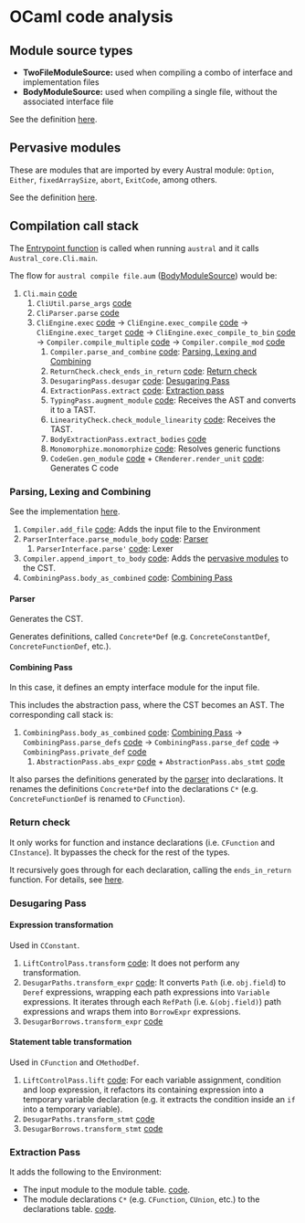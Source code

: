 # OCaml code analysis

## Module source types

- **TwoFileModuleSource:** used when compiling a combo of interface and implementation files
- **BodyModuleSource:** used when compiling a single file, without the associated interface file

See the definition [here](https://github.com/austral/austral/blob/246f521c46825b58f81b2e489d2933be4e5ed9ad/lib/Compiler.ml#L56).

## Pervasive modules

These are modules that are imported by every Austral module: `Option`, `Either`, `fixedArraySize`, `abort`, `ExitCode`, among others.

See the definition [here](https://github.com/austral/austral/blob/246f521c46825b58f81b2e489d2933be4e5ed9ad/lib/BuiltIn.ml#L15).

## Compilation call stack

The [Entrypoint function](https://github.com/austral/austral/blob/246f521c46825b58f81b2e489d2933be4e5ed9ad/lib/Cli.ml#L13) is called when running `austral` and it calls `Austral_core.Cli.main`.

The flow for `austral compile file.aum` ([BodyModuleSource](#module-source-types)) would be:

1. `Cli.main` [code](https://github.com/austral/austral/blob/246f521c46825b58f81b2e489d2933be4e5ed9ad/lib/Cli.ml#L13)
    1. `CliUtil.parse_args` [code](https://github.com/austral/austral/blob/246f521c46825b58f81b2e489d2933be4e5ed9ad/lib/CliUtil.ml#L73)
    1. `CliParser.parse` [code](https://github.com/austral/austral/blob/246f521c46825b58f81b2e489d2933be4e5ed9ad/lib/CliParser.ml#L229)
    1. `CliEngine.exec` [code](https://github.com/austral/austral/blob/246f521c46825b58f81b2e489d2933be4e5ed9ad/lib/CliEngine.ml#L72) → `CliEngine.exec_compile` [code](https://github.com/austral/austral/blob/246f521c46825b58f81b2e489d2933be4e5ed9ad/lib/CliEngine.ml#L119) → `CliEngine.exec_target` [code](https://github.com/austral/austral/blob/246f521c46825b58f81b2e489d2933be4e5ed9ad/lib/CliEngine.ml#L164) → `CliEngine.exec_compile_to_bin` [code](https://github.com/austral/austral/blob/246f521c46825b58f81b2e489d2933be4e5ed9ad/lib/CliEngine.ml#L175) → `Compiler.compile_multiple` [code](https://github.com/austral/austral/blob/246f521c46825b58f81b2e489d2933be4e5ed9ad/lib/Compiler.ml#L111) → `Compiler.compile_mod` [code](https://github.com/austral/austral/blob/246f521c46825b58f81b2e489d2933be4e5ed9ad/lib/Compiler.ml#L92)
        1. `Compiler.parse_and_combine` [code](https://github.com/austral/austral/blob/246f521c46825b58f81b2e489d2933be4e5ed9ad/lib/Compiler.ml#L68): [Parsing, Lexing and Combining](#parsing-lexing-and-combining) 
        1. `ReturnCheck.check_ends_in_return` [code](https://github.com/austral/austral/blob/246f521c46825b58f81b2e489d2933be4e5ed9ad/lib/ReturnCheck.ml#L69): [Return check](#return-check)
        1. `DesugaringPass.desugar` [code](https://github.com/austral/austral/blob/246f521c46825b58f81b2e489d2933be4e5ed9ad/lib/DesugaringPass.ml#L30): [Desugaring Pass](#desugaring-pass)
        1. `ExtractionPass.extract` [code](https://github.com/austral/austral/blob/246f521c46825b58f81b2e489d2933be4e5ed9ad/lib/ExtractionPass.ml#L201): [Extraction pass](#extraction-pass)
        1. `TypingPass.augment_module` [code](https://github.com/austral/austral/blob/246f521c46825b58f81b2e489d2933be4e5ed9ad/lib/TypingPass.ml#L663): Receives the AST and converts it to a TAST.
        1. `LinearityCheck.check_module_linearity` [code](https://github.com/austral/austral/blob/246f521c46825b58f81b2e489d2933be4e5ed9ad/lib/LinearityCheck.ml#L758): Receives the TAST.
        1. `BodyExtractionPass.extract_bodies` [code](https://github.com/austral/austral/blob/246f521c46825b58f81b2e489d2933be4e5ed9ad/lib/BodyExtractionPass.ml#L10)
        1. `Monomorphize.monomorphize` [code](https://github.com/austral/austral/blob/246f521c46825b58f81b2e489d2933be4e5ed9ad/lib/Monomorphize.ml#L522): Resolves generic functions
        1. `CodeGen.gen_module` [code](https://github.com/austral/austral/blob/246f521c46825b58f81b2e489d2933be4e5ed9ad/lib/CodeGen.ml#L724) + `CRenderer.render_unit` [code](https://github.com/austral/austral/blob/246f521c46825b58f81b2e489d2933be4e5ed9ad/lib/CRenderer.ml#L33): Generates C code

### Parsing, Lexing and Combining

See the implementation [here](https://github.com/austral/austral/blob/246f521c46825b58f81b2e489d2933be4e5ed9ad/lib/Compiler.ml#L68).

1. `Compiler.add_file` [code](https://github.com/austral/austral/blob/246f521c46825b58f81b2e489d2933be4e5ed9ad/lib/Env.ml#L95): Adds the input file to the Environment
1.  `ParserInterface.parse_module_body` [code](https://github.com/austral/austral/blob/246f521c46825b58f81b2e489d2933be4e5ed9ad/lib/ParserInterface.ml#L33): [Parser](#parser)
    1. `ParserInterface.parse'` [code](https://github.com/austral/austral/blob/246f521c46825b58f81b2e489d2933be4e5ed9ad/lib/ParserInterface.ml#L17): Lexer
1. `Compiler.append_import_to_body` [code](https://github.com/austral/austral/blob/246f521c46825b58f81b2e489d2933be4e5ed9ad/lib/Compiler.ml#L42): Adds the [pervasive modules](#pervasive-modules) to the CST.
1. `CombiningPass.body_as_combined` [code](https://github.com/austral/austral/blob/246f521c46825b58f81b2e489d2933be4e5ed9ad/lib/CombiningPass.ml#L450): [Combining Pass](#combining-pass)

#### Parser

Generates the CST.

Generates definitions, called `Concrete*Def` (e.g. `ConcreteConstantDef`, `ConcreteFunctionDef`, etc.).

#### Combining Pass

In this case, it defines an empty interface module for the input file.

This includes the abstraction pass, where the CST becomes an AST.
The corresponding call stack is:

1. `CombiningPass.body_as_combined` [code](https://github.com/austral/austral/blob/246f521c46825b58f81b2e489d2933be4e5ed9ad/lib/CombiningPass.ml#L450): [Combining Pass](#combining-pass) → `CombiningPass.parse_defs` [code](https://github.com/austral/austral/blob/246f521c46825b58f81b2e489d2933be4e5ed9ad/lib/CombiningPass.ml#L410) → `CombiningPass.parse_def` [code](https://github.com/austral/austral/blob/246f521c46825b58f81b2e489d2933be4e5ed9ad/lib/CombiningPass.ml#L413) → `CombiningPass.private_def` [code](https://github.com/austral/austral/blob/246f521c46825b58f81b2e489d2933be4e5ed9ad/lib/CombiningPass.ml#L260)
    1. `AbstractionPass.abs_expr` [code](https://github.com/austral/austral/blob/246f521c46825b58f81b2e489d2933be4e5ed9ad/lib/AbstractionPass.ml#L104) + `AbstractionPass.abs_stmt` [code](https://github.com/austral/austral/blob/246f521c46825b58f81b2e489d2933be4e5ed9ad/lib/AbstractionPass.ml#L17)

It also parses the definitions generated by the [parser](#parser) into declarations.
It renames the definitions `Concrete*Def` into the declarations `C*` (e.g. `ConcreteFunctionDef` is renamed to `CFunction`).

### Return check

It only works for function and instance declarations (i.e. `CFunction` and `CInstance`).
It bypasses the check for the rest of the types.

It recursively goes through for each declaration, calling the `ends_in_return` function.
For details, see [here](https://github.com/austral/austral/blob/246f521c46825b58f81b2e489d2933be4e5ed9ad/lib/ReturnCheck.ml#L33).

### Desugaring Pass

#### Expression transformation

Used in `CConstant`.

1. `LiftControlPass.transform` [code](https://github.com/austral/austral/blob/246f521c46825b58f81b2e489d2933be4e5ed9ad/lib/LiftControlPass.ml#L141): It does not perform any transformation.
1. `DesugarPaths.transform_expr` [code](https://github.com/austral/austral/blob/246f521c46825b58f81b2e489d2933be4e5ed9ad/lib/DesugarPaths.ml#L42): It converts `Path` (i.e. `obj.field`) to `Deref` expressions, wrapping each path expressions into `Variable` expressions. It iterates through each `RefPath` (i.e. `&(obj.field)`) path expressions and wraps them into `BorrowExpr` expressions.
1. `DesugarBorrows.transform_expr` [code](https://github.com/austral/austral/blob/246f521c46825b58f81b2e489d2933be4e5ed9ad/lib/DesugarBorrows.ml#L243)

#### Statement table transformation

Used in `CFunction` and `CMethodDef`.

1. `LiftControlPass.lift` [code](https://github.com/austral/austral/blob/246f521c46825b58f81b2e489d2933be4e5ed9ad/lib/LiftControlPass.ml#L11): For each variable assignment, condition and loop expression, it refactors its containing expression into a temporary variable declaration (e.g. it extracts the condition inside an `if` into a temporary variable).
1. `DesugarPaths.transform_stmt` [code](https://github.com/austral/austral/blob/246f521c46825b58f81b2e489d2933be4e5ed9ad/lib/DesugarPaths.ml#L101)
1. `DesugarBorrows.transform_stmt` [code](https://github.com/austral/austral/blob/246f521c46825b58f81b2e489d2933be4e5ed9ad/lib/DesugarBorrows.ml#L160)

### Extraction Pass

It adds the following to the Environment:
- The input module to the module table. [code](https://github.com/austral/austral/blob/246f521c46825b58f81b2e489d2933be4e5ed9ad/lib/ExtractionPass.ml#L243).
- The module declarations `C*` (e.g. `CFunction`, `CUnion`, etc.) to the declarations table. [code](https://github.com/austral/austral/blob/246f521c46825b58f81b2e489d2933be4e5ed9ad/lib/ExtractionPass.ml#L248).
